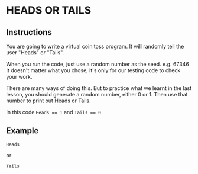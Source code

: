 # HEADS OR TAILS

## Instructions

You are going to write a virtual coin toss program. It will randomly tell the user "Heads" or "Tails".

When you run the code, just use a random number as the seed. e.g. 67346 It doesn't matter what you chose, it's only for our testing code to check your work.

There are many ways of doing this. But to practice what we learnt in the last lesson, you should generate a random number, either 0 or 1. Then use that number to print out Heads or Tails.

In this code `Heads == 1` and `Tails == 0`

## Example

```
Heads
```

or

```
Tails
```